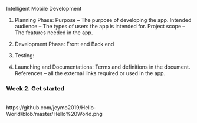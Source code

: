 Intelligent Mobile Development
1. Planning Phase:
 Purpose – The purpose of developing the app.
 Intended audience – The types of users the app is intended for.
Project scope – The features needed in the app.
2. Development Phase:
 Front end 
 Back end 

3. Testing:

4. Launching and Documentations:
Terms and definitions in the document.
References – all the external links required or used in the app.

<h3>Week 2. Get started </h3><br>
https://github.com/jeymo2019/Hello-World/blob/master/Hello%20World.png
